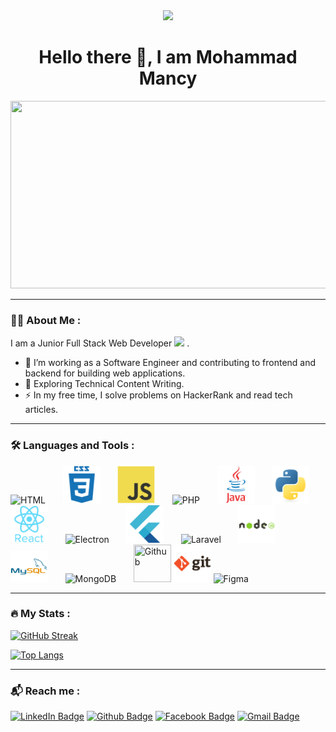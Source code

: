 <!--
**MohammadMancy/MohammadMancy** is a ✨ _special_ ✨ repository because its `README.md` (this file) appears on your GitHub profile.

Here are some ideas to get you started:-->

<div id="header" align="center">
  <img src="https://media.giphy.com/media/gjrYDwbjnK8x36xZIO/giphy.gif" width="200"/>
</div>
<h1 align="center"> Hello there 👋, I am Mohammad Mancy </h1>
<div align="center">
  <img src="https://media.giphy.com/media/dWesBcTLavkZuG35MI/giphy.gif" width="600" height="300"/>
</div>

---

### :man_technologist: About Me :

I am a Junior Full Stack Web Developer <img src="https://media.giphy.com/media/WUlplcMpOCEmTGBtBW/giphy.gif" width="30"> .


- :telescope: I’m working as a Software Engineer and contributing to frontend and backend for building web applications.
- :seedling: Exploring Technical Content Writing.
- :zap: In my free time, I solve problems on HackerRank and read tech articles.

---

### :hammer_and_wrench: Languages and Tools :</br>
<div>
  <img src="https://cdn.jsdelivr.net/gh/devicons/devicon/icons/html5/html5-original-wordmark.svg" title="HTML5" alt="HTML" width="60" height="60"/>&nbsp;&nbsp;&nbsp;&nbsp;&nbsp;&nbsp;
  <img src="https://github.com/devicons/devicon/blob/master/icons/css3/css3-plain-wordmark.svg"  title="CSS3" alt="CSS" width="60" height="60"/>&nbsp;&nbsp;&nbsp;&nbsp;&nbsp;&nbsp;
  <img src="https://github.com/devicons/devicon/blob/master/icons/javascript/javascript-original.svg" title="JavaScript" alt="JavaScript" width="60" height="60"/>&nbsp;&nbsp;&nbsp;&nbsp;&nbsp;&nbsp;
  <img src="https://cdn.jsdelivr.net/gh/devicons/devicon/icons/php/php-plain.svg" title="PHP" alt="PHP" width="60" height="60"/>&nbsp;&nbsp;&nbsp;&nbsp;&nbsp;&nbsp;
  <img src="https://github.com/devicons/devicon/blob/master/icons/java/java-original-wordmark.svg" title="Java" alt="Java" width="60" height="60"/>&nbsp;&nbsp;&nbsp;&nbsp;&nbsp;&nbsp;
    <img src="https://github.com/devicons/devicon/blob/master/icons/python/python-original.svg" title="Python"  alt="Python" width="60" height="60"/>&nbsp;&nbsp;&nbsp;&nbsp;&nbsp;&nbsp;
  <img src="https://github.com/devicons/devicon/blob/master/icons/react/react-original-wordmark.svg" title="React" alt="React" width="60" height="60"/>&nbsp;&nbsp;&nbsp;&nbsp;&nbsp;&nbsp;
  <img src="https://cdn.jsdelivr.net/gh/devicons/devicon/icons/electron/electron-original.svg" title="Electron" alt="Electron" width="60" height="60"/>&nbsp;&nbsp;&nbsp;&nbsp;&nbsp;&nbsp;
  <img src="https://github.com/devicons/devicon/blob/master/icons/flutter/flutter-original.svg" title="Flutter" alt="Flutter" width="60" height="60"/>&nbsp;&nbsp;&nbsp;&nbsp;&nbsp;&nbsp;
  <img src="https://cdn.jsdelivr.net/gh/devicons/devicon/icons/laravel/laravel-plain-wordmark.svg" title="Laravel" alt="Laravel " width="60" height="60"/>&nbsp;&nbsp;&nbsp;&nbsp;&nbsp;&nbsp;
  <img src="https://github.com/devicons/devicon/blob/master/icons/nodejs/nodejs-original-wordmark.svg" title="NodeJS" alt="NodeJS" width="60" height="60"/>&nbsp;&nbsp;&nbsp;&nbsp;&nbsp;&nbsp;
  <img src="https://github.com/devicons/devicon/blob/master/icons/mysql/mysql-original-wordmark.svg" title="MySQL"  alt="MySQL" width="60" height="50"/>&nbsp;&nbsp;&nbsp;&nbsp;&nbsp;&nbsp;
  <img src="https://cdn.jsdelivr.net/gh/devicons/devicon/icons/mongodb/mongodb-original-wordmark.svg" title="MongoDB" alt="MongoDB" width="60" height="60"/>&nbsp;&nbsp;&nbsp;&nbsp;&nbsp;&nbsp;
  <img src="https://cdn.jsdelivr.net/gh/devicons/devicon/icons/github/github-original-wordmark.svg" title="Github" **alt="Github" width="60" height="60"/>
  <img src="https://github.com/devicons/devicon/blob/master/icons/git/git-original-wordmark.svg" title="Git" **alt="Git" width="60" height="60"/>
  <img src="https://cdn.jsdelivr.net/gh/devicons/devicon/icons/figma/figma-original.svg" title="Figma" alt="Figma" width="50" height="60"/>&nbsp;&nbsp;&nbsp;&nbsp;&nbsp;&nbsp;
</div>

---

### :fire: My Stats :

[![GitHub Streak](http://github-readme-streak-stats.herokuapp.com?user=Mohammad-Mancy&theme=dark&background=000000)](https://git.io/streak-stats)


[![Top Langs](https://github-readme-stats.vercel.app/api/top-langs/?username=Mohammad-Mancy&layout=compact&theme=vision-friendly-dark)](https://github.com/anuraghazra/github-readme-stats)

---

### 	:mailbox_with_mail: Reach me :
<div id="badges">
  <a href="https://www.linkedin.com/in/mohammad-mancy-75b591227/"><img src="https://img.shields.io/badge/LinkedIn-blue?style=for-the-badge&logo=linkedin&logoColor=white" alt="LinkedIn Badge"/><a/>
  <a href="https://github.com/Mohammad-Mancy/"><img src="https://img.shields.io/badge/github-black?style=for-the-badge&logo=black&logoColor=white" alt="Github Badge"/><a/>
  <a href="https://www.facebook.com/mohammad.mancy.33/"><img src="https://img.shields.io/badge/facebook-blue?style=for-the-badge&logo=facebook&logoColor=white" alt="Facebook Badge"/><a/>
   <a href="mailto:mohammad.mancy994@gmail.com"><img src="https://img.shields.io/badge/gmail-red?style=for-the-badge&logo=gmail&logoColor=white" alt="Gmail Badge"/><a/>
</div>
